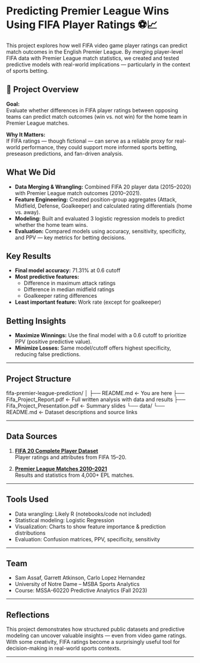 # Predicting Premier League Wins Using FIFA Player Ratings ⚽️📈

This project explores how well FIFA video game player ratings can predict match outcomes in the English Premier League. By merging player-level FIFA data with Premier League match statistics, we created and tested predictive models with real-world implications — particularly in the context of sports betting.

## 📌 Project Overview

**Goal:**  
Evaluate whether differences in FIFA player ratings between opposing teams can predict match outcomes (win vs. not win) for the home team in Premier League matches.

**Why It Matters:**  
If FIFA ratings — though fictional — can serve as a reliable proxy for real-world performance, they could support more informed sports betting, preseason predictions, and fan-driven analysis.

## What We Did

- **Data Merging & Wrangling:** Combined FIFA 20 player data (2015–2020) with Premier League match outcomes (2010–2021).
- **Feature Engineering:** Created position-group aggregates (Attack, Midfield, Defense, Goalkeeper) and calculated rating differentials (home vs. away).
- **Modeling:** Built and evaluated 3 logistic regression models to predict whether the home team wins.
- **Evaluation:** Compared models using accuracy, sensitivity, specificity, and PPV — key metrics for betting decisions.

## Key Results

- **Final model accuracy:** 71.31% at 0.6 cutoff  
- **Most predictive features:**  
  - Difference in maximum attack ratings  
  - Difference in median midfield ratings  
  - Goalkeeper rating differences  
- **Least important feature:** Work rate (except for goalkeeper)

##  Betting Insights

- **Maximize Winnings:** Use the final model with a 0.6 cutoff to prioritize PPV (positive predictive value).
- **Minimize Losses:** Same model/cutoff offers highest specificity, reducing false predictions.

---

## Project Structure

fifa-premier-league-prediction/
│
├── README.md <- You are here
├── Fifa_Project_Report.pdf <- Full written analysis with data and results
├── Fifa_Project_Presentation.pdf <- Summary slides
└── data/
└── README.md <- Dataset descriptions and source links


---

## Data Sources

1. **[FIFA 20 Complete Player Dataset](https://www.kaggle.com/datasets/stefanoleone992/fifa-20-complete-player-dataset)**  
   Player ratings and attributes from FIFA 15–20.

2. **[Premier League Matches 2010–2021](https://www.kaggle.com/datasets/pablohfreitas/all-premier-league-matches-20102021)**  
   Results and statistics from 4,000+ EPL matches.

---

## Tools Used

- Data wrangling: Likely R (notebooks/code not included)
- Statistical modeling: Logistic Regression
- Visualization: Charts to show feature importance & prediction distributions
- Evaluation: Confusion matrices, PPV, specificity, sensitivity

---

## Team

- Sam Assaf, Garrett Atkinson, Carlo Lopez Hernandez  
- University of Notre Dame – MSBA Sports Analytics  
- Course: MSSA-60220 Predictive Analytics (Fall 2023)

---

## Reflections

This project demonstrates how structured public datasets and predictive modeling can uncover valuable insights — even from video game ratings. With some creativity, FIFA ratings become a surprisingly useful tool for decision-making in real-world sports contexts.

---



